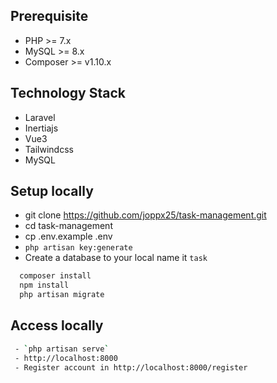 ## Prerequisite

-   PHP >= 7.x
-   MySQL >= 8.x
-   Composer >= v1.10.x

## Technology Stack

-   Laravel
-   Inertiajs
-   Vue3
-   Tailwindcss
-   MySQL

## Setup locally

-   git clone https://github.com/joppx25/task-management.git
-   cd task-management
-   cp .env.example .env
-   `php artisan key:generate`
-   Create a database to your local name it `task`

```bash
  composer install
  npm install
  php artisan migrate
```

## Access locally

```bash
 - `php artisan serve`
 - http://localhost:8000
 - Register account in http://localhost:8000/register
```